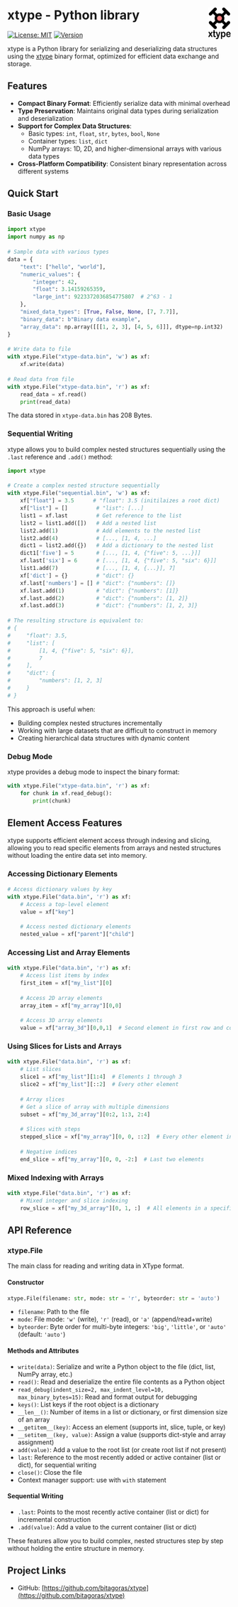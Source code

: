 # xtype - Python library  <img src="doc/logo_xtype.png" width="50" align="right">

[![License: MIT](https://img.shields.io/badge/License-MIT-blue.svg)](LICENSE)
[![Version](https://img.shields.io/badge/version-0.5.0-green.svg)](https://github.com/bitagoras/xtype-python)

xtype is a Python library for serializing and deserializing data structures using the [xtype](https://github.com/bitagoras/xtype) binary format, optimized for efficient data exchange and storage.

## Features

- **Compact Binary Format**: Efficiently serialize data with minimal overhead
- **Type Preservation**: Maintains original data types during serialization and deserialization
- **Support for Complex Data Structures**:
  - Basic types: `int`, `float`, `str`, `bytes`, `bool`, `None`
  - Container types: `list`, `dict`
  - NumPy arrays: 1D, 2D, and higher-dimensional arrays with various data types
- **Cross-Platform Compatibility**: Consistent binary representation across different systems

## Quick Start

### Basic Usage

```python
import xtype
import numpy as np

# Sample data with various types
data = {
    "text": ["hello", "world"],
    "numeric_values": {
        "integer": 42,
        "float": 3.14159265359,
        "large_int": 9223372036854775807  # 2^63 - 1
    },
    "mixed_data_types": [True, False, None, [7, 7.7]],
    "binary_data": b"Binary data example",
    "array_data": np.array([[[1, 2, 3], [4, 5, 6]]], dtype=np.int32)
}

# Write data to file
with xtype.File("xtype-data.bin", 'w') as xf:
    xf.write(data)

# Read data from file
with xtype.File("xtype-data.bin", 'r') as xf:
    read_data = xf.read()
    print(read_data)
```

The data stored in `xtype-data.bin` has 208 Bytes.

### Sequential Writing

xtype allows you to build complex nested structures sequentially using the `.last` reference and `.add()` method:

```python
import xtype

# Create a complex nested structure sequentially
with xtype.File("sequential.bin", 'w') as xf:
    xf["float"] = 3.5      # "float": 3.5 (initilaizes a root dict)
    xf["list"] = []         # "list": [...]
    list1 = xf.last         # Get reference to the list
    list2 = list1.add([])   # Add a nested list
    list2.add(1)            # Add elements to the nested list
    list2.add(4)            # [..., [1, 4, ...]
    dict1 = list2.add({})   # Add a dictionary to the nested list
    dict1['five'] = 5       # [..., [1, 4, {"five": 5, ...}]]
    xf.last['six'] = 6      # [..., [1, 4, {"five": 5, "six": 6}]]
    list1.add(7)            # [..., [1, 4, {...}], 7]
    xf['dict'] = {}         # "dict": {}
    xf.last['numbers'] = [] # "dict": {"numbers": []}
    xf.last.add(1)          # "dict": {"numbers": [1]}
    xf.last.add(2)          # "dict": {"numbers": [1, 2]}
    xf.last.add(3)          # "dict": {"numbers": [1, 2, 3]}

# The resulting structure is equivalent to:
# {
#     "float": 3.5,
#     "list": [
#         [1, 4, {"five": 5, "six": 6}],
#         7
#     ],
#     "dict": {
#         "numbers": [1, 2, 3]
#     }
# }
```

This approach is useful when:
- Building complex nested structures incrementally
- Working with large datasets that are difficult to construct in memory
- Creating hierarchical data structures with dynamic content

### Debug Mode

xtype provides a debug mode to inspect the binary format:

```python
with xtype.File("xtype-data.bin", 'r') as xf:
    for chunk in xf.read_debug():
        print(chunk)
```

## Element Access Features

xtype supports efficient element access through indexing and slicing, allowing you to read specific elements from arrays and nested structures without loading the entire data set into memory.

### Accessing Dictionary Elements

```python
# Access dictionary values by key
with xtype.File("data.bin", 'r') as xf:
    # Access a top-level element
    value = xf["key"]

    # Access nested dictionary elements
    nested_value = xf["parent"]["child"]
```

### Accessing List and Array Elements

```python
with xtype.File("data.bin", 'r') as xf:
    # Access list items by index
    first_item = xf["my_list"][0]

    # Access 2D array elements
    array_item = xf["my_array"][0,0]

    # Access 3D array elements
    value = xf["array_3d"][0,0,1]  # Second element in first row and column
```

### Using Slices for Lists and Arrays

```python
with xtype.File("data.bin", 'r') as xf:
    # List slices
    slice1 = xf["my_list"][1:4]  # Elements 1 through 3
    slice2 = xf["my_list"][::2]  # Every other element

    # Array slices
    # Get a slice of array with multiple dimensions
    subset = xf["my_3d_array"][0:2, 1:3, 2:4]

    # Slices with steps
    stepped_slice = xf["my_array"][0, 0, ::2]  # Every other element in 3rd dimension

    # Negative indices
    end_slice = xf["my_array"][0, 0, -2:]  # Last two elements
```

### Mixed Indexing with Arrays

```python
with xtype.File("data.bin", 'r') as xf:
    # Mixed integer and slice indexing
    row_slice = xf["my_3d_array"][0, 1, :]  # All elements in a specific row
```

## API Reference

### xtype.File

The main class for reading and writing data in XType format.

#### Constructor

```python
xtype.File(filename: str, mode: str = 'r', byteorder: str = 'auto')
```

- `filename`: Path to the file
- `mode`: File mode: `'w'` (write), `'r'` (read), or `'a'` (append/read+write)
- `byteorder`: Byte order for multi-byte integers: `'big'`, `'little'`, or `'auto'` (default: `'auto'`)

#### Methods and Attributes

- `write(data)`: Serialize and write a Python object to the file (dict, list, NumPy array, etc.)
- `read()`: Read and deserialize the entire file contents as a Python object
- `read_debug(indent_size=2, max_indent_level=10, max_binary_bytes=15)`: Read and format output for debugging
- `keys()`: List keys if the root object is a dictionary
- `__len__()`: Number of items in a list or dictionary, or first dimension size of an array
- `__getitem__(key)`: Access an element (supports int, slice, tuple, or key)
- `__setitem__(key, value)`: Assign a value (supports dict-style and array assignment)
- `add(value)`: Add a value to the root list (or create root list if not present)
- `last`: Reference to the most recently added or active container (list or dict), for sequential writing
- `close()`: Close the file
- Context manager support: use with `with` statement

#### Sequential Writing

- `.last`: Points to the most recently active container (list or dict) for incremental construction
- `.add(value)`: Add a value to the current container (list or dict)

These features allow you to build complex, nested structures step by step without holding the entire structure in memory.

## Project Links

- GitHub: [https://github.com/bitagoras/xtype](https://github.com/bitagoras/xtype)
